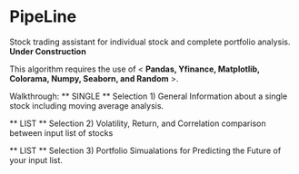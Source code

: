 # PipeLine
Stock trading assistant for individual stock and complete portfolio analysis. **Under Construction**


This algorithm requires the use of < **Pandas, Yfinance, Matplotlib, Colorama, Numpy, Seaborn, and Random** >.

Walkthrough:
** SINGLE ** Selection 1) General Information about a single stock including moving average analysis.

** LIST ** Selection 2) Volatility, Return, and Correlation comparison between input list of stocks 

** LIST ** Selection 3) Portfolio Simualations for Predicting the Future of your input list.
